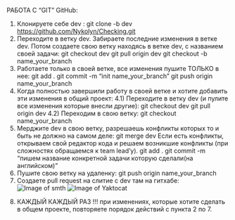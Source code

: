 РАБОТА C “GIT” GitHub:

1. Клонируете себе dev : git clone -b dev
   https://github.com/Nykolyn/Checking.git
2. Переходите в ветку dev. Забираете последние изменения в ветке dev. Потом
   создаете свою ветку находясь в ветке dev, с названием своей задачи: git
   checkout dev git pull origin dev git checkout -b name_your_branch
3. Работаете только в своей ветке, все изменения пушите ТОЛЬКО в нее: git add .
   git commit -m “init name_your_branch” git push origin name_your_branch
4. Когда полностью завершили работу в своей ветке и хотите добавить эти
   изменения в общий проект: 4.1) Переходите в ветку dev (и пулите все изменения
   которые внесли другие): git checkout dev git pull origin dev 4.2) Переходим в
   свою ветку: git checkout name_your_branch
5. Мерджите dev в свою ветку, разрешаешь конфликты которых то и быть не должно
   на самом деле: git merge dev Если есть конфликты, открываем свой редактор
   кода и решаем возникшие конфликты (при сложностях обращаемся к team lead’у).
   git add . git commit -m “пишем название конкретной задачи которую сделали(на
   английском)”
6. Пушите свою ветку на удаленку: git push origin name_your_branch
7. Создаете pull request на слитие с dev там на гитхабе:
   ![Image of smth](https://lh6.googleusercontent.com/G0GI2wEJAqHOIUmhGe0-tppw2k4M3S3bQvhL-vcIPagoNyJRTknh2a2-qlO58oiONvQPBRrMWsGPidunIwe8tDiyIS5xbNzpqwmMI1PLqUQFANPl2-kBiIMkRQGt8zs7Xm3BieVB)
   ![Image of Yaktocat](https://lh3.googleusercontent.com/_45Ynjt_pU_cN1Y19XnZ48WiwMuXNfRm6X0EI6Cuf6ep7l06B3Jdzy2BH3P-Pi2-kvN9JeclzOB42k31kkI3KKG57TxPDZIb07ou7lE_)

8) КАЖДЫЙ КАЖДЫЙ РАЗ !!! при изменениях, которые хотите сделать в общем проекте,
   повторяете порядок действий с пункта 2 по 7.
